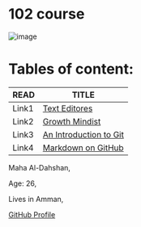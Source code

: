 # 102 course


![image](https://akm-img-a-in.tosshub.com/indiatoday/images/story/202012/chris-ried-ieic5Tq8YMk-unsplas_1200x768.jpeg?bEhcYQAShJnLf0Mtu4JYq8YzICfhz2rB&size=770:433)



# Tables of content:





| READ                                                    |   TITLE                                                     |
|---------------------------------------------------------|----------------------------------------------------------|
| Link1                                                   |[Text Editores](Link1)                                          |
| Link2                                                   | [Growth Mindist](Link2)                                           |
| Link3                                                   | [An Introduction to Git](Link3)                               | 
|Link4                                                    |  [Markdown on GitHub](Link4)                                         |










Maha Al-Dahshan,

Age: 26,

Lives in Amman,



[GitHub Profile](https://github.com/mahadahshan11)